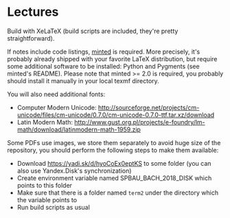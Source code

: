 # Lectures

Build with XeLaTeX (build scripts are included, they're pretty straightforward).

If notes include code listings, <a href="https://github.com/gpoore/minted">minted</a> is required.
More precisely, it's probably already shipped with your favorite LaTeX distribution, 
but require some additional software to be installed: Python and Pygments (see minted's README).
Please note that minted >= 2.0 is required, you probably should install it manually in your local texmf directory.

You will also need additional fonts:
* Computer Modern Unicode: http://sourceforge.net/projects/cm-unicode/files/cm-unicode/0.7.0/cm-unicode-0.7.0-ttf.tar.xz/download
* Latin Modern Math: http://www.gust.org.pl/projects/e-foundry/lm-math/download/latinmodern-math-1959.zip

Some PDFs use images, we store them separately to avoid huge size of the repository, you should perform the following steps to make them available:
* Download https://yadi.sk/d/hyoCoEx0eptKS to some folder (you can also use Yandex.Disk's synchronization)
* Create environment variable named SPBAU_BACH_2018_DISK which points to this folder
* Make sure that there is a folder named `term2` under the directory which the variable points to
* Run build scripts as usual
